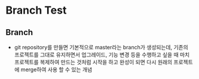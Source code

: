 # Branch Test

## Branch
* git repository를 만들면 기본적으로 master라는 branch가 생성되는데, 기존의 프로젝트를 그대로 유지하면서 업그레이드, 기능 변경 등을 수행하고 싶을 때 마치 프로젝트를 복제하여 만드는 것처럼 시작을 하고 완성이 되면 다시 원래의 프로젝트에 merge하여 사용 할 수 있는 개념
